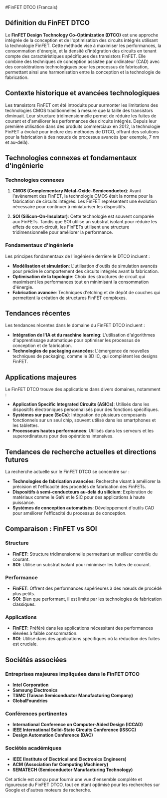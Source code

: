 #FinFET DTCO (Francais)

## Définition du FinFET DTCO

Le **FinFET Design Technology Co-Optimization (DTCO)** est une approche intégrée de la conception et de l'optimisation des circuits intégrés utilisant la technologie FinFET. Cette méthode vise à maximiser les performances, la consommation d'énergie, et la densité d'intégration des circuits en tenant compte des caractéristiques spécifiques des transistors FinFET. Elle combine des techniques de conception assistée par ordinateur (CAD) avec des considérations technologiques pour les processus de fabrication, permettant ainsi une harmonisation entre la conception et la technologie de fabrication.

## Contexte historique et avancées technologiques

Les transistors FinFET ont été introduits pour surmonter les limitations des technologies CMOS traditionnelles à mesure que la taille des transistors diminuait. Leur structure tridimensionnelle permet de réduire les fuites de courant et d'améliorer les performances des circuits intégrés. Depuis leur première utilisation dans des produits commerciaux en 2012, la technologie FinFET a évolué pour inclure des méthodes de DTCO, offrant des solutions pour la fabrication à des nœuds de processus avancés (par exemple, 7 nm et au-delà).

## Technologies connexes et fondamentaux d'ingénierie

### Technologies connexes

1. **CMOS (Complementary Metal-Oxide-Semiconductor)**: Avant l'avènement des FinFET, la technologie CMOS était la norme pour la fabrication de circuits intégrés. Les FinFET représentent une évolution nécessaire pour continuer à miniaturiser les dispositifs.

2. **SOI (Silicon-On-Insulator)**: Cette technologie est souvent comparée aux FinFETs. Tandis que SOI utilise un substrat isolant pour réduire les effets de court-circuit, les FinFETs utilisent une structure tridimensionnelle pour améliorer la performance.

### Fondamentaux d'ingénierie

Les principes fondamentaux de l'ingénierie derrière le DTCO incluent :

- **Modélisation et simulation**: L'utilisation d'outils de simulation avancés pour prédire le comportement des circuits intégrés avant la fabrication.
- **Optimisation de la topologie**: Choix des structures de circuit qui maximisent les performances tout en minimisant la consommation d'énergie.
- **Fabrication avancée**: Techniques d'etching et de dépôt de couches qui permettent la création de structures FinFET complexes.

## Tendances récentes

Les tendances récentes dans le domaine du FinFET DTCO incluent :

- **Intégration de l'IA et du machine learning**: L'utilisation d'algorithmes d'apprentissage automatique pour optimiser les processus de conception et de fabrication.
- **Technologies de packaging avancées**: L'émergence de nouvelles techniques de packaging, comme le 3D IC, qui complètent les designs FinFET.

## Applications majeures

Le FinFET DTCO trouve des applications dans divers domaines, notamment :

- **Application Specific Integrated Circuits (ASICs)**: Utilisés dans les dispositifs électroniques personnalisés pour des fonctions spécifiques.
- **Systèmes sur puce (SoCs)**: Intégration de plusieurs composants fonctionnels sur un seul chip, souvent utilisé dans les smartphones et les tablettes.
- **Processeurs hautes performances**: Utilisés dans les serveurs et les superordinateurs pour des opérations intensives.

## Tendances de recherche actuelles et directions futures

La recherche actuelle sur le FinFET DTCO se concentre sur :

- **Technologies de fabrication avancées**: Recherche visant à améliorer la précision et l'efficacité des procédés de fabrication des FinFETs.
- **Dispositifs à semi-conducteurs au-delà du silicium**: Exploration de matériaux comme le GaN et le SiC pour des applications à haute puissance.
- **Systèmes de conception automatisés**: Développement d'outils CAD pour améliorer l'efficacité du processus de conception.

## Comparaison : FinFET vs SOI

### Structure

- **FinFET**: Structure tridimensionnelle permettant un meilleur contrôle du courant.
- **SOI**: Utilise un substrat isolant pour minimiser les fuites de courant.

### Performance

- **FinFET**: Offrent des performances supérieures à des nœuds de procédé plus petits.
- **SOI**: Bien que performant, il est limité par les technologies de fabrication classiques.

### Applications

- **FinFET**: Préféré dans les applications nécessitant des performances élevées à faible consommation.
- **SOI**: Utilisé dans des applications spécifiques où la réduction des fuites est cruciale.

## Sociétés associées

### Entreprises majeures impliquées dans le FinFET DTCO

- **Intel Corporation**
- **Samsung Electronics**
- **TSMC (Taiwan Semiconductor Manufacturing Company)**
- **GlobalFoundries**

### Conférences pertinentes

- **International Conference on Computer-Aided Design (ICCAD)**
- **IEEE International Solid-State Circuits Conference (ISSCC)**
- **Design Automation Conference (DAC)**

### Sociétés académiques

- **IEEE (Institute of Electrical and Electronics Engineers)**
- **ACM (Association for Computing Machinery)**
- **SEMATECH (Semiconductor Manufacturing Technology)**

Cet article est conçu pour fournir une vue d'ensemble complète et rigoureuse du FinFET DTCO, tout en étant optimisé pour les recherches sur Google et d'autres moteurs de recherche.